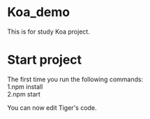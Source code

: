 # Koa_demo
This is for study Koa project.

# Start project

The first time you run the following commands:<br /> 
  1.npm install<br /> 
  2.npm start
  
You can now edit Tiger's code.
